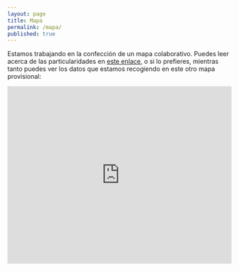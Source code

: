 ```yaml
---
layout: page
title: Mapa
permalink: /mapa/
published: true
---
```


Estamos trabajando en la confección de un mapa colaborativo. Puedes leer acerca de las particularidades en [este enlace](/about#acerca-del-mapa), o si lo prefieres,  mientras tanto puedes ver los datos que estamos recogiendo en este otro mapa provisional:

<iframe src="http://overpass-turbo.eu/map.html?Q=%2F*%0AThis%20has%20been%20generated%20by%20the%20overpass-turbo%20wizard.%0AThe%20original%20search%20was%3A%0A%E2%80%9Cnote%3D%22%23Zaccesibilidad%22%E2%80%9D%0A*%2F%0A[out%3Ajson][timeout%3A25]%3B%0A%2F%2F%20gather%20results%0A%28%0A%20%20%2F%2F%20query%20part%20for%3A%20%E2%80%9Cnote%3D%22%23Zaccesibilidad%22%E2%80%9D%0A%20%20node[%22note%22%3D%22%23Zaccesibilidad%22]%2841.64501729480647%2C-0.9101486206054686%2C41.67387348426362%2C-0.8648729324340819%29%3B%0A%20%20way[%22note%22%3D%22%23Zaccesibilidad%22]%2841.64501729480647%2C-0.9101486206054686%2C41.67387348426362%2C-0.8648729324340819%29%3B%0A%20%20relation[%22note%22%3D%22%23Zaccesibilidad%22]%2841.64501729480647%2C-0.9101486206054686%2C41.67387348426362%2C-0.8648729324340819%29%3B%0A%29%3B%0A%2F%2F%20print%20results%0Aout%20body%3B%0A%3E%3B%0Aout%20skel%20qt%3B" width="100%" height="400" frameborder="0">
  <p>Your browser does not support iframes.</p>
</iframe>
